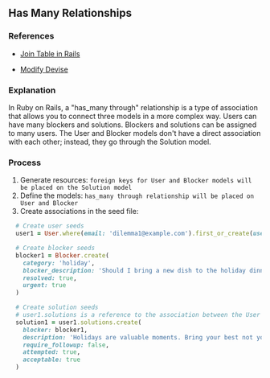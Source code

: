 ## Has Many Relationships
### References
- [Join Table in Rails](https://medium.com/@mahdy.a.noureddine/step-by-step-guide-on-efficiently-making-a-join-table-in-rails-426fa6b9cce2)

- [Modify Devise](https://github.com/learn-academy-2023-foxtrot/syllabus/blob/main/capstone/modifying-devise.md)

### Explanation
In Ruby on Rails, a "has_many through" relationship is a type of association that allows you to connect three models in a more complex way. Users can have many blockers and solutions. Blockers and solutions can be assigned to many users. The User and Blocker models don't have a direct association with each other; instead, they go through the Solution model.

### Process
1. Generate resources: `foreign keys for User and Blocker models will be placed on the Solution model`
2. Define the models: `has_many through relationship will be placed on User and Blocker` 
3. Create associations in the seed file: 
```rb
  # Create user seeds
  user1 = User.where(email: 'dilemma1@example.com').first_or_create(username: 'User1', password: 'password1', password_confirmation: 'password1')

  # Create blocker seeds
  blocker1 = Blocker.create(
    category: 'holiday',
    blocker_description: 'Should I bring a new dish to the holiday dinner?',
    resolved: true,
    urgent: true
  )

  # Create solution seeds
  # user1.solutions is a reference to the association between the User model and the Solution model, which represents a user's solutions. The create method is used to build and save a new Solution record with the specified attributes. `blocker: blocker1` assigns the Blocker record blocker1 to the solution, linking this solution to the 'holiday' blocker.
  solution1 = user1.solutions.create(
    blocker: blocker1,
    description: 'Holidays are valuable moments. Bring your best not your test.',
    require_followup: false,
    attempted: true,
    acceptable: true
  )
```

